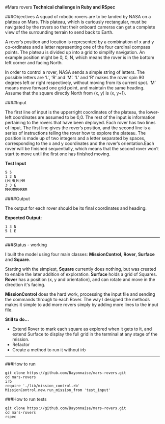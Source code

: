 #Mars rovers
**Technical challenge in Ruby and RSpec**

###Objectives
A squad of robotic rovers are to be landed by NASA on a plateau on Mars. This plateau, which is curiously rectangular, must be navigated by the rovers so that their on­board cameras can get a complete view of the surrounding terrain to send back to Earth.

A rover’s position and location is represented by a combination of x and y co-ordinates and a letter representing one of the four cardinal compass points. The plateau is divided up into a grid to simplify navigation. An example position might be 0, 0, N, which means the rover is in the bottom left corner and facing North.

In order to control a rover, NASA sends a simple string of letters. The possible letters are ‘L’, ‘R’ and ‘M’. ‘L’ and ‘R’ makes the rover spin 90 degrees left or right respectively, without moving from its current spot. ‘M’ means move forward one grid point, and maintain the same heading. Assume that the square directly North from (x, y) is (x, y+1).

####Input

The first line of input is the upper­right coordinates of the plateau, the lower­left coordinates are assumed to be 0,0. The rest of the input is information pertaining to the rovers that have been deployed. Each rover has two lines of input. The first line gives the rover’s position, and the second line is a series of instructions telling the rover how to explore the plateau. The position is made up of two integers and a letter separated by spaces, corresponding to the x and y co­ordinates and the rover’s orientation.Each rover will be finished sequentially, which means that the second rover won’t start to move until the first one has finished moving.

**Test Input**

```shell
5 5
1 2 N
LMLMLMLMM
3 3 E
MMRMMRMRRM
```

####Output

The output for each rover should be its final co­ordinates and heading.

**Expected Output:**

```
1 3 N
5 1 E
```

---

###Status - working

I built the model using four main classes: **MissionControl**, **Rover**, **Surface** and **Square**.

Starting with the simplest, **Square** currently does nothing, but was created to enable the later addition of exploration. **Surface** holds a grid of Squares. **Rover** has a position (x, y and orientation), and can rotate and move in the direction it's facing.

**MissionControl** does the hard work, processing the input file and sending the commands through to each Rover. The way I designed the methods makes it simple to add more rovers simply by adding more lines to the input file.

**Still to do...**

- Extend Rover to mark each square as explored when it gets to it, and extend Surface to display the full grid in the terminal at any stage of the mission.
- Refactor
- Create a method to run it without irb

---

###How to run

```shell
git clone https://github.com/Bayonnaise/mars-rovers.git
cd mars-rovers
irb
require './lib/mission_control.rb'
MissionControl.new.run_mission_from 'test_input'
```

###How to run tests

```shell
git clone https://github.com/Bayonnaise/mars-rovers.git
cd mars-rovers
rspec
```
